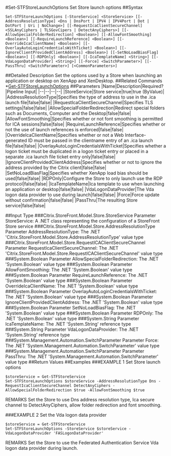 #Set-STFStoreLaunchOptions
Set Store launch options
##Syntax
```Set-STFStoreLaunchOptions [-StoreService] <StoreService> [[-AddressResolutionType] <Dns | DnsPort | IPV4 | IPV4Port | Dot | DotPort | Uri | NoChange>] [[-RequestIcaClientSecureChannel] <SSLAnyCiphers | TLSGovCipers | DetectAnyCiphers>] [[-AllowSpecialFolderRedirection] <Boolean>] [[-AllowFontSmoothing] <Boolean>] [[-RequireLaunchReference] <Boolean>] [[-OverrideIcaClientName] <Boolean>] [[-OverlayAutoLoginCredentialsWithTicket] <Boolean>] [[-IgnoreClientProvidedClientAddress] <Boolean>] [[-SetNoLoadBiasFlag] <Boolean>] [[-RDPOnly] <Boolean>] [[-IcaTemplateName] <String>] [[-VdaLogonDataProvider] <String>] [[-Force] <SwitchParameter>] [[-PassThru] <SwitchParameter>] [<CommonParameters>]
```
##Detailed Description
Set the options used by a Store when launching an application or desktop on XenApp and XenDesktop.
##Related Commands
*[Get-STFStoreLaunchOptions](Get-STFStoreLaunchOptions)
##Parameters
|Name|Description|Required?|Pipeline Input||--|--|--|--||StoreService|Store service|true|true (ByValue)||AddressResolutionType|Specifies the type of address to use in the .ica launch file|false|false||RequestIcaClientSecureChannel|Specifies TLS settings|false|false||AllowSpecialFolderRedirection|Redirect special folders such as Documents, Computer and the Desktop|false|false||AllowFontSmoothing|Specifies whether or not font smoothing is permitted for ICA sessions|false|false||RequireLaunchReference|Specifies whether or not the use of launch references is enforced|false|false||OverrideIcaClientName|Specifies whether or not a Web Interface-generated ID must be passed in the clientname entry of an .ica launch file|false|false||OverlayAutoLoginCredentialsWithTicket|Specifies whether a logon ticket must be duplicated in a logon ticket entry or placed in a separate .ica launch file ticket entry only|false|false||IgnoreClientProvidedClientAddress|Specifies whether or not to ignore the address provided by the Citrix client|false|false||SetNoLoadBiasFlag|Specifies whether XenApp load bias should be used|false|false||RDPOnly|Configure the Store to only launch use the RDP protocol|false|false||IcaTemplateName|Ica template to use when launching an application or desktop|false|false||VdaLogonDataProvider|The Vda logon data provider to use during launch|false|false||Force|Force update without confirmation|false|false||PassThru|The resulting Store service|false|false|##Input Type
###Citrix.StoreFront.Model.Store.StoreService
Parameter StoreService: A .NET class representing the configuration of a StoreFront Store service
###Citrix.StoreFront.Model.Store.AddressResolutionType
Parameter AddressResolutionType: The .NET 'Citrix.StoreFront.Model.Store.AddressResolutionType' value type
###Citrix.StoreFront.Model.Store.RequestICAClientSecureChannel
Parameter RequestIcaClientSecureChannel: The .NET 'Citrix.StoreFront.Model.Store.RequestICAClientSecureChannel' value type
###System.Boolean
Parameter AllowSpecialFolderRedirection: The .NET 'System.Boolean' value type
###System.Boolean
Parameter AllowFontSmoothing: The .NET 'System.Boolean' value type
###System.Boolean
Parameter RequireLaunchReference: The .NET 'System.Boolean' value type
###System.Boolean
Parameter OverrideIcaClientName: The .NET 'System.Boolean' value type
###System.Boolean
Parameter OverlayAutoLoginCredentialsWithTicket: The .NET 'System.Boolean' value type
###System.Boolean
Parameter IgnoreClientProvidedClientAddress: The .NET 'System.Boolean' value type
###System.Boolean
Parameter SetNoLoadBiasFlag: The .NET 'System.Boolean' value type
###System.Boolean
Parameter RDPOnly: The .NET 'System.Boolean' value type
###System.String
Parameter IcaTemplateName: The .NET 'System.String' reference type
###System.String
Parameter VdaLogonDataProvider: The .NET 'System.String' reference type
###System.Management.Automation.SwitchParameter
Parameter Force: The .NET 'System.Management.Automation.SwitchParameter' value type
###System.Management.Automation.SwitchParameter
Parameter PassThru: The .NET 'System.Management.Automation.SwitchParameter' value type
##Return Values
##Examples
###EXAMPLE 1 Set Store launch options
```$storeService = Get-STFStoreService
Set-STFStoreLaunchOptions $storeService -AddressResolutionType Dns -RequestIcaClientSecureChannel DetectAnyCiphers -AllowSpecialFolderRedirection $true -AllowFontSmoothing $true
```
REMARKS
Set the Store to use Dns address resolution type, Ica secure channel to DetectAnyCiphers, allow folder redirection and
font smoothing.
###EXAMPLE 2 Set the Vda logon data provider
```$storeService = Get-STFStoreService
Set-STFStoreLaunchOptions -StoreService $storeService -VdaLogonDataProvider 'FASLogonDataProvider'
```
REMARKS
Set the Store to use the Federated Authentication Service Vda logon data provider during launch.
